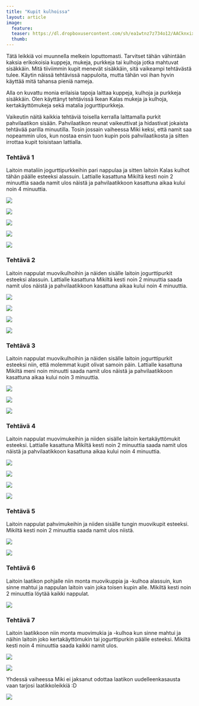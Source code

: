 ```yaml
---
title: "Kupit kulhoissa"
layout: article
image:
  feature:
  teaser: https://dl.dropboxusercontent.com/sh/ea1wtnz7z734o12/AACknxixOrVftjWX7iFXmog5a/aktivointi/kupit-kulhoissa/DSC43090-245px.jpg
  thumb:
---
```


Tätä leikkiä voi muunnella melkein loputtomasti. Tarvitset tähän vähintään kaksia erikokoisia kuppeja, mukeja, purkkeja tai kulhoja jotka mahtuvat sisäkkäin. Mitä tiiviimmin kupit menevät sisäkkäin, sitä vaikeampi tehtävästä tulee. Käytin näissä tehtävissä nappuloita, mutta tähän voi ihan hyvin käyttää mitä tahansa pieniä nameja.

Alla on kuvattu monia erilaisia tapoja laittaa kuppeja, kulhoja ja purkkeja sisäkkäin. Olen käyttänyt tehtävissä Ikean Kalas mukeja ja kulhoja, kertakäyttömukeja sekä matalia jogurttipurkkeja.

Vaikeutin näitä kaikkia tehtäviä toisella kerralla laittamalla purkit pahvilaatikon sisään. Pahvilaatikon reunat vaikeuttivat ja hidastivat jokaista tehtävää parilla minuutilla. Tosin jossain vaiheessa Miki keksi, että namit saa nopeammin ulos, kun nostaa ensin tuon kupin pois pahvilaatikosta ja sitten irrottaa kupit toisistaan lattialla.

### Tehtävä 1

Laitoin mataliin jogurttipurkkeihin pari nappulaa ja sitten laitoin Kalas kulhot tähän päälle esteeksi alassuin. Lattialle kasattuna Mikiltä kesti noin 2 minuuttia saada namit ulos näistä ja pahvilaatikkoon kasattuna aikaa kului noin 4 minuuttia.

[![](https://dl.dropboxusercontent.com/sh/ea1wtnz7z734o12/AAD9y9Rx-UWzrxRa1P2KyBwDa/aktivointi/kupit-kulhoissa/DSC43157-800px.jpg)](https://dl.dropboxusercontent.com/sh/ea1wtnz7z734o12/AABF5cpoyBPAFOPNEWSK-Dg2a/aktivointi/kupit-kulhoissa/DSC43157.jpg)

[![](https://dl.dropboxusercontent.com/sh/ea1wtnz7z734o12/AACpsYj7Hm0Mrok3RHCdpnsEa/aktivointi/kupit-kulhoissa/DSC43161-800px.jpg)](https://dl.dropboxusercontent.com/sh/ea1wtnz7z734o12/AACATHPHYJbuaWOyYCkSUOJMa/aktivointi/kupit-kulhoissa/DSC43161.jpg)

[![](https://dl.dropboxusercontent.com/sh/ea1wtnz7z734o12/AADJRhwgJAnpRj8_yC0pKYRla/aktivointi/kupit-kulhoissa/DSC43206-800px.jpg)](https://dl.dropboxusercontent.com/sh/ea1wtnz7z734o12/AACXI-DRX6EoNbzLiRuOZIQta/aktivointi/kupit-kulhoissa/DSC43206.jpg)

[![](https://dl.dropboxusercontent.com/sh/ea1wtnz7z734o12/AADgZqCcEpve1090XPg8_Pjca/aktivointi/kupit-kulhoissa/DSC43208-800px.jpg)](https://dl.dropboxusercontent.com/sh/ea1wtnz7z734o12/AAC-QUB4gqm-A67eOt13aELwa/aktivointi/kupit-kulhoissa/DSC43208.jpg)

[![](https://dl.dropboxusercontent.com/sh/ea1wtnz7z734o12/AAB_FqlghLOoAGv2_X9nvsxza/aktivointi/kupit-kulhoissa/DSC43469-800px.jpg)](https://dl.dropboxusercontent.com/sh/ea1wtnz7z734o12/AACdPESvlRVktJj4dx6pNoMLa/aktivointi/kupit-kulhoissa/DSC43469.jpg)

### Tehtävä 2

Laitoin nappulat muovikulhoihin ja näiden sisälle laitoin jogurttipurkit esteeksi alassuin. Lattialle kasattuna Mikiltä kesti noin 2 minuuttia saada namit ulos näistä ja pahvilaatikkoon kasattuna aikaa kului noin 4 minuuttia.

[![](https://dl.dropboxusercontent.com/sh/ea1wtnz7z734o12/AAAIcHdmRNP992p8QlkB9EqSa/aktivointi/kupit-kulhoissa/DSC43086-800px.jpg)](https://dl.dropboxusercontent.com/sh/ea1wtnz7z734o12/AAAoWBotWnzlLz9Dy4GGe60Ca/aktivointi/kupit-kulhoissa/DSC43086.jpg)

[![](https://dl.dropboxusercontent.com/sh/ea1wtnz7z734o12/AAAY-MYzl_mndCTkVkU0VGl3a/aktivointi/kupit-kulhoissa/DSC43090-800px.jpg)](https://dl.dropboxusercontent.com/sh/ea1wtnz7z734o12/AACVufKAID1kdFAORmYV2j_5a/aktivointi/kupit-kulhoissa/DSC43090.jpg)

[![](https://dl.dropboxusercontent.com/sh/ea1wtnz7z734o12/AABS0901pVlm0_bfFxKFt1Qba/aktivointi/kupit-kulhoissa/DSC43133-800px.jpg)](https://dl.dropboxusercontent.com/sh/ea1wtnz7z734o12/AAAILY9KsZoMcqkkHiTovyFEa/aktivointi/kupit-kulhoissa/DSC43133.jpg)

[![](https://dl.dropboxusercontent.com/sh/ea1wtnz7z734o12/AAByCyLmiZjCtS12Fm0-uKk4a/aktivointi/kupit-kulhoissa/DSC43729-800px.jpg)](https://dl.dropboxusercontent.com/sh/ea1wtnz7z734o12/AAAOUNQWpKIRuW6HyyNvL1jla/aktivointi/kupit-kulhoissa/DSC43729.jpg)

### Tehtävä 3

Laitoin nappulat muovikulhoihin ja näiden sisälle laitoin jogurttipurkit esteeksi niin, että molemmat kupit olivat samoin päin. Lattialle kasattuna Mikiltä meni noin minuutti saada namit ulos näistä ja pahvilaatikkoon kasattuna aikaa kului noin 3 minuuttia.

[![](https://dl.dropboxusercontent.com/sh/ea1wtnz7z734o12/AADl47h2y6JrUYSE4AOyX1Lta/aktivointi/kupit-kulhoissa/DSC43584-800px.jpg)](https://dl.dropboxusercontent.com/sh/ea1wtnz7z734o12/AABZjbJ9WfMnttxdGZoLVfi2a/aktivointi/kupit-kulhoissa/DSC43584.jpg)

[![](https://dl.dropboxusercontent.com/sh/ea1wtnz7z734o12/AABA5L4PlovgT3LyoLSX9X2Ia/aktivointi/kupit-kulhoissa/DSC43592-800px.jpg)](https://dl.dropboxusercontent.com/sh/ea1wtnz7z734o12/AACYeVe3pn26aWk1HhjmjpBSa/aktivointi/kupit-kulhoissa/DSC43592.jpg)

[![](https://dl.dropboxusercontent.com/sh/ea1wtnz7z734o12/AAB5hAEbguQHOnjpn_LUpXvja/aktivointi/kupit-kulhoissa/DSC44306-800px.jpg)](https://dl.dropboxusercontent.com/sh/ea1wtnz7z734o12/AACXZEte_3BYnMfg3AP0rte4a/aktivointi/kupit-kulhoissa/DSC44306.jpg)

### Tehtävä 4

Laitoin nappulat muovimukeihin ja niiden sisälle laitoin kertakäyttömukit esteeksi. Lattialle kasattuna Mikiltä kesti noin 2 minuuttia saada namit ulos näistä ja pahvilaatikkoon kasattuna aikaa kului noin 4 minuuttia.

[![](https://dl.dropboxusercontent.com/sh/ea1wtnz7z734o12/AAD-dXmEpymIur58zqcPTXiLa/aktivointi/kupit-kulhoissa/DSC44000-800px.jpg)](https://dl.dropboxusercontent.com/sh/ea1wtnz7z734o12/AAA-JtUUTkzzskw4EOYHgJBxa/aktivointi/kupit-kulhoissa/DSC44000.jpg)

[![](https://dl.dropboxusercontent.com/sh/ea1wtnz7z734o12/AAA38infQ95IdYSde1560Ifua/aktivointi/kupit-kulhoissa/DSC44092-800px.jpg)](https://dl.dropboxusercontent.com/sh/ea1wtnz7z734o12/AAAeGwEH8yz1FwVhahyBqTT8a/aktivointi/kupit-kulhoissa/DSC44092.jpg)

[![](https://dl.dropboxusercontent.com/sh/ea1wtnz7z734o12/AAAqsrzDf3UdRHFldNWPi0zsa/aktivointi/kupit-kulhoissa/DSC44099-800px.jpg)](https://dl.dropboxusercontent.com/sh/ea1wtnz7z734o12/AABQWfLUoIkoc0TQtKt7L6Rna/aktivointi/kupit-kulhoissa/DSC44099.jpg)

[![](https://dl.dropboxusercontent.com/sh/ea1wtnz7z734o12/AAB00dOAg63dqewRAcTOddQ-a/aktivointi/kupit-kulhoissa/DSC44121-800px.jpg)](https://dl.dropboxusercontent.com/sh/ea1wtnz7z734o12/AACNFNP56Si-MvhxZ9cCGyG0a/aktivointi/kupit-kulhoissa/DSC44121.jpg)

### Tehtävä 5

Laitoin nappulat pahvimukeihin ja niiden sisälle tungin muovikupit esteeksi. Mikiltä kesti noin 2 minuuttia saada namit ulos niistä.

[![](https://dl.dropboxusercontent.com/sh/ea1wtnz7z734o12/AACH5167RbE52VaXar_Fh_7aa/aktivointi/kupit-kulhoissa/DSC48549-800px.jpg)](https://dl.dropboxusercontent.com/sh/ea1wtnz7z734o12/AADwj0doV7r9eH3sViGjcIy_a/aktivointi/kupit-kulhoissa/DSC48549.jpg)

[![](https://dl.dropboxusercontent.com/sh/ea1wtnz7z734o12/AACHEaWg-15VaCXkYgQIvM4va/aktivointi/kupit-kulhoissa/DSC48561-800px.jpg)](https://dl.dropboxusercontent.com/sh/ea1wtnz7z734o12/AAAboFRH9fgC94sIQU1wzVSHa/aktivointi/kupit-kulhoissa/DSC48561.jpg)

### Tehtävä 6

Laitoin laatikon pohjalle niin monta muovikuppia ja -kulhoa alassuin, kun sinne mahtui ja nappulan laitoin vain joka toisen kupin alle. Mikiltä kesti noin 2 minuuttia löytää kaikki nappulat.

[![](https://dl.dropboxusercontent.com/sh/ea1wtnz7z734o12/AADK3mypju-NvwZ2XWQEf9HEa/aktivointi/kupit-kulhoissa/DSC43821-800px.jpg)](https://dl.dropboxusercontent.com/sh/ea1wtnz7z734o12/AAA4NgY6QIMCk6FBeeFEENrJa/aktivointi/kupit-kulhoissa/DSC43821.jpg)

### Tehtävä 7

Laitoin laatikkoon niin monta muovimukia ja -kulhoa kun sinne mahtui ja näihin laitoin joko kertakäyttömukin tai jogurttipurkin päälle esteeksi. Mikiltä kesti noin 4 minuuttia saada kaikki namit ulos.

[![](https://dl.dropboxusercontent.com/sh/ea1wtnz7z734o12/AACM3d_24q7opOAMlL1Md3dCa/aktivointi/kupit-kulhoissa/DSC44149-800px.jpg)](https://dl.dropboxusercontent.com/sh/ea1wtnz7z734o12/AAB7dIFEx_ql0u7JDhlyLftqa/aktivointi/kupit-kulhoissa/DSC44149.jpg)

[![](https://dl.dropboxusercontent.com/sh/ea1wtnz7z734o12/AADGLweFn3wnSUam1G5-JbYEa/aktivointi/kupit-kulhoissa/DSC44171-800px.jpg)](https://dl.dropboxusercontent.com/sh/ea1wtnz7z734o12/AADyP_CfoaXJmMSD6gFUAev6a/aktivointi/kupit-kulhoissa/DSC44171.jpg)

Yhdessä vaiheessa Miki ei jaksanut odottaa laatikon uudelleenkasausta vaan tarjosi laatikkoleikkiä :D

[![](https://dl.dropboxusercontent.com/sh/ea1wtnz7z734o12/AABzAwihXjrW0nYFBZjHC5WMa/aktivointi/kupit-kulhoissa/DSC44292-800px.jpg)](https://dl.dropboxusercontent.com/sh/ea1wtnz7z734o12/AAAiYAeuHAxvxSN0jFUUgrX-a/aktivointi/kupit-kulhoissa/DSC44292.jpg)
